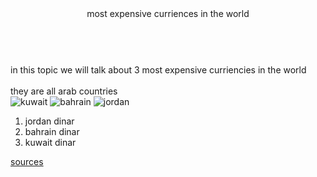<!DOCTYPE html>
<html>
  <body>
    <title>curriencies</title>
  <header>most expensive curriences in the world</header>
  <br>
  <nav>in this topic we will talk about 3 most expensive curriencies
    in the world
  </nav>
  <br>
<main>they are all arab countries</main>
<img src="kuwait dinar.png" alt="kuwait">
<img src="bahrain dinar.png" alt="bahrain">
<img src="jordan dinar.png" alt="jordan">
  <ol>
    <li>jordan dinar</li>
    <li>bahrain dinar</li>
    <li>kuwait dinar</li>
  </ol>
  
  <a href="https://www.xe.com/currencyconverter/">sources</a>
</body>
</html>
